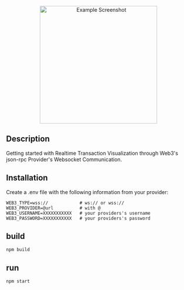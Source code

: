 <p align="center">
  <img src="" width="320" alt="Example Screenshot" />
</p>

## Description

Getting started with Realtime Transaction Visualization through Web3's json-rpc Provider's Websocket Communication. 

## Installation

Create a .env file with the following information from your provider:

```
WEB3_TYPE=wss://            # ws:// or wss://
WEB3_PROVIDER=@url          # with @
WEB3_USERNAME=XXXXXXXXXXX   # your providers's username
WEB3_PASSWORD=XXXXXXXXXXX   # your providers's password
```

## build

`npm build`

## run

`npm start`
